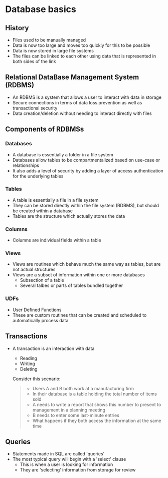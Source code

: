 # Database basics



## History
- Files used to be manually managed
- Data is now too large and moves too quickly for this to be possible
- Data is now stored in large file systems
- The files can be linked to each other using data that is represented in both sides of the link



## Relational DataBase Management System (RDBMS)
- An RDBMS is a system that allows a user to interact with data in storage
- Secure connections in terms of data loss prevention as well as transactional security
- Data creation/deletion without needing to interact directly with files
    
    
    
## Components of RDBMSs

### Databases
- A database is essentially a folder in a file system
- Databases allow tables to be compartmentalized based on use-case or relationships
- It also adds a level of security by adding a layer of access authentication for the underlying tables

### Tables
- A table is essentially a file in a file system
- They can be stored directly within the file system (RDBMS), but should be created within a database
- Tables are the structure which actually stores the data

### Columns
- Columns are individual fields within a table

### Views
- Views are routines which behave much the same way as tables, but are not actual structures
- Views are a subset of information within one or more databases
    - Subsection of a table
    - Several talbes or parts of tables bundled together

### UDFs
- User Defined Functions
- These are custom routines that can be created and scheduled to automatically process data
    
    
## Transactions
- A transaction is an interaction with data
    - Reading 
    - Writing
    - Deleting

    Consider this scenario:
    >    - Users A and B both work at a manufacturing firm
    >    - In their database is a table holding the total number of items sold
    >    - A needs to write a report that shows this number to present to management in a planning meeting
    >    - B needs to enter some last-minute entries
    >    - What happens if they both access the information at the same time
    
    
## Queries
- Statements made in SQL are called 'queries'
- The most typical query will begin with a 'select' clause
    - This is when a user is looking for information
    - They are 'selecting' information from storage for review

